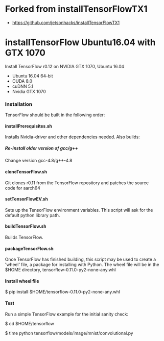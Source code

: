 # Forked from installTensorFlowTX1
* https://github.com/jetsonhacks/installTensorFlowTX1

# installTensorFlow Ubuntu16.04 with GTX 1070
Install TensorFlow r0.12 on NVIDIA GTX 1070, Ubuntu 16.04

* Ubuntu 16.04 64-bit
* CUDA 8.0
* cuDNN 5.1
* Nvidia GTX 1070

### Installation
TensorFlow should be built in the following order:

#### installPrerequisites.sh
Installs Nvidia-driver and other dependencies needed. Also builds:

##### Re-install older version of gcc/g++
Change version gcc-4.8/g++-4.8

#### cloneTensorFlow.sh
Git clones r0.11 from the TensorFlow repository and patches the source code for aarch64

#### setTensorFlowEV.sh
Sets up the TensorFlow environment variables. This script will ask for the default python library path.

#### buildTensorFlow.sh
Builds TensorFlow.

#### packageTensorFlow.sh
Once TensorFlow has finished building, this script may be used to create a 'wheel' file, a package for installing with Python. The wheel file will be in the $HOME directory, tensorflow-0.11.0-py2-none-any.whl

#### Install wheel file
$ pip install $HOME/tensorflow-0.11.0-py2-none-any.whl

#### Test
Run a simple TensorFlow example for the initial sanity check:

$ cd $HOME/tensorflow

$ time python tensorflow/models/image/mnist/convolutional.py 

